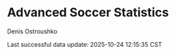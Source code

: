 # Advanced Soccer Statistics
Denis Ostroushko

<!-- gfm -->

Last successful data update: 2025-10-24 12:15:35 CST
